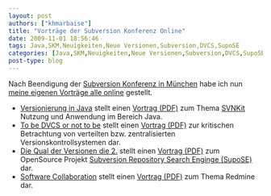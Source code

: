 ```yaml
---
layout: post
authors: ["khmarbaise"]
title: "Vorträge der Subversion Konferenz Online"
date: 2009-11-01 18:56:46
tags: Java,SKM,Neuigkeiten,Neue Versionen,Subversion,DVCS,SupoSE
categories: [Java,SKM,Neuigkeiten,Neue Versionen,Subversion,DVCS,SupoSE]
post-type: blog
---
```

Nach Beendigung der [Subversion Konferenz in München](http://2009.subconf.de/startseite/) habe ich nun 
[meine eigenen Vorträge alle online](http://www.soebes.de/public/lectures.de.html) gestellt. 

+ [Versionierung in Java](http://2009.subconf.de/vortragsuebersicht/marbaise-3/) stellt einen 
  [Vortrag (PDF)](http://www.soebes.de/files/SubConf2009SubversionJava.pdf) zum Thema 
  [SVNKit](http://www.svnkit.com) Nutzung und Anwendung im Bereich Java.
+ [To be DVCS or not to be](http://2009.subconf.de/vortragsuebersicht/marbaise-4/) stellt einen 
  [Vortrag (PDF)](http://www.soebes.de/files/SubConf2009DVCSvsCVCS.pdf) zur kritischen Betrachtung von verteilten bzw. zentralisierten Versionskontrollsystemen dar.
+ [Die Qual der Versionen die 2.](http://2009.subconf.de/vortragsuebersicht/marbaise-2/) stellt einen 
  [Vortrag (PDF)](http://www.soebes.de/files/SubConf2009SupoSE.pdf) zum OpenSource Projekt 
   [Subversion Repository Search Enginge (SupoSE)](http://www.supose.org) dar.
+ [Software Collaboration](http://2009.subconf.de/vortragsuebersicht/marbaise/) stellt einen 
  [Vortrag (PDF)](http://www.soebes.de/files/SubConf2009Redmine.pdf) zum Thema Redmine dar.
